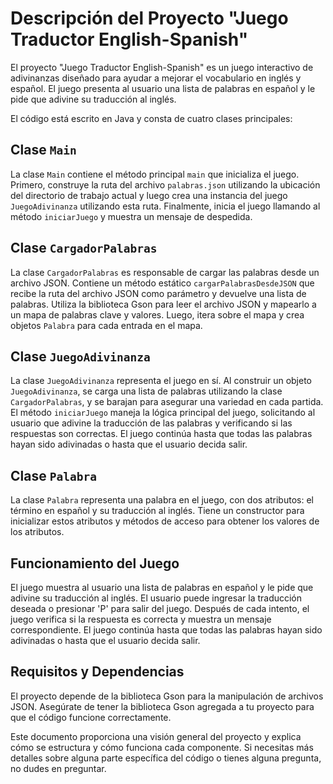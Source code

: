 # Descripción del Proyecto "Juego Traductor English-Spanish"

El proyecto "Juego Traductor English-Spanish" es un juego interactivo de adivinanzas diseñado para ayudar a mejorar el vocabulario en inglés y español. El juego presenta al usuario una lista de palabras en español y le pide que adivine su traducción al inglés.

El código está escrito en Java y consta de cuatro clases principales:

## Clase `Main`

La clase `Main` contiene el método principal `main` que inicializa el juego. Primero, construye la ruta del archivo `palabras.json` utilizando la ubicación del directorio de trabajo actual y luego crea una instancia del juego `JuegoAdivinanza` utilizando esta ruta. Finalmente, inicia el juego llamando al método `iniciarJuego` y muestra un mensaje de despedida.

## Clase `CargadorPalabras`

La clase `CargadorPalabras` es responsable de cargar las palabras desde un archivo JSON. Contiene un método estático `cargarPalabrasDesdeJSON` que recibe la ruta del archivo JSON como parámetro y devuelve una lista de palabras. Utiliza la biblioteca Gson para leer el archivo JSON y mapearlo a un mapa de palabras clave y valores. Luego, itera sobre el mapa y crea objetos `Palabra` para cada entrada en el mapa.

## Clase `JuegoAdivinanza`

La clase `JuegoAdivinanza` representa el juego en sí. Al construir un objeto `JuegoAdivinanza`, se carga una lista de palabras utilizando la clase `CargadorPalabras`, y se barajan para asegurar una variedad en cada partida. El método `iniciarJuego` maneja la lógica principal del juego, solicitando al usuario que adivine la traducción de las palabras y verificando si las respuestas son correctas. El juego continúa hasta que todas las palabras hayan sido adivinadas o hasta que el usuario decida salir.

## Clase `Palabra`

La clase `Palabra` representa una palabra en el juego, con dos atributos: el término en español y su traducción al inglés. Tiene un constructor para inicializar estos atributos y métodos de acceso para obtener los valores de los atributos.

## Funcionamiento del Juego

El juego muestra al usuario una lista de palabras en español y le pide que adivine su traducción al inglés. El usuario puede ingresar la traducción deseada o presionar 'P' para salir del juego. Después de cada intento, el juego verifica si la respuesta es correcta y muestra un mensaje correspondiente. El juego continúa hasta que todas las palabras hayan sido adivinadas o hasta que el usuario decida salir.

## Requisitos y Dependencias

El proyecto depende de la biblioteca Gson para la manipulación de archivos JSON. Asegúrate de tener la biblioteca Gson agregada a tu proyecto para que el código funcione correctamente.

Este documento proporciona una visión general del proyecto y explica cómo se estructura y cómo funciona cada componente. Si necesitas más detalles sobre alguna parte específica del código o tienes alguna pregunta, no dudes en preguntar.
